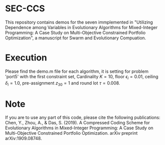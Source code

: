 # SEC-CCS
This repository contains demos for the seven immplemented in "Utilizing Dependence among Variables in Evolutionary Algorithms for Mixed-Integer Programming: A Case Study on Multi-Objective Constrained Portfolio Optimization", a manuscript for Swarm and Evolutionary Compuation.
# Execution
Please find the demo.m file for each algorithm, it is setting for problem 'port5' with the first constraint set, Cardinality ${K=10}$, floor $\epsilon_i=0.01$, ceiling $\delta_i=1.0$, pre-assignment ${z_{30}=1}$ and round lot $\tau=0.008.$
# Note
If you are to use any part of this code, please cite the following publications: Chen, Y., Zhou, A., & Das, S. (2019). A Compressed Coding Scheme for Evolutionary Algorithms in Mixed-Integer Programming: A Case Study on Multi-Objective Constrained Portfolio Optimization. arXiv preprint arXiv:1909.08748.

